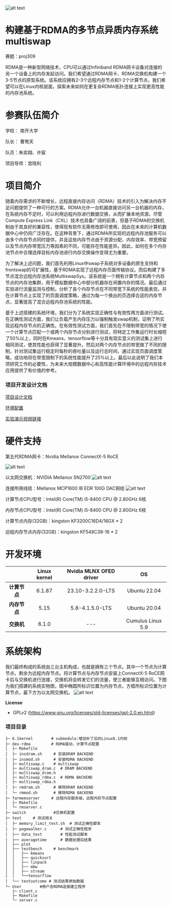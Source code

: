 ![alt text](./image/NKU.png)
# 构建基于RDMA的多节点异质内存系统 multiswap
赛题：proj309

RDMA是一种新型网络技术，CPU可以通过Infiniband RDMA网卡设备对连接的另一个设备上的内存发起访问。我们希望通过RDMA网卡、RDMA交换机构建一个3-5节点的原型系统。该系统应拥有2-3个远程内存节点和1-2个计算节点，我们希望可以在Linux内核层面，探索未来如何在更复杂RDMA拓扑连接上实现更高性能的内存池系统。


# 参赛队伍简介
学校： 南开大学

队长： 曹骜天

队员：朱奕翔、许宸

项目导师：宫晓利

# 项目简介
随着内存需求的不断增长，远程直接内存访问（RDMA）技术的引入为解决内存不足问题提供了一种可行的方案。RDMA允许一台机器直接访问另一台机器的内存，在系统内存不足时，可以利用远程内存进行数据交换，从而扩展本地资源。尽管Compute Express Link（CXL）技术也具备广阔的前景，但基于RDMA的交换机制由于其良好的兼容性，使得现有软件无需修改即可使用，因此在未来的计算机数据中心中仍将广泛存在。在这种背景下，通过RDMA所实现的远程内存池服务可以由多个内存节点同时提供，并且这些内存节点由于资源分配、内存效率、带宽预留以及节点内存带宽压力等因素的不同，可能存在性能差异。因此，如何在多个内存池节点中合理选择目标内存池进行内存交换操作变得尤为重要。

为了解决上述问题，我们首先利用Linux中swap子系统对多设备的原生支持和frontswap的可扩展性，基于RDMA实现了远程内存页面传输协议。而后构建了多节点混合远程内存池系统MultiswapSys。该系统是一个拥有计算节点和两个内存节点的内存池集群，用于模拟数据中心中部分机器存在闲置内存的情况。最后通过实验进行流量监测与控制，分析了各个内存节点在不同带宽下系统的性能表现，并在计算节点上实现了的页面调度策略，通过为每一个换出的页选择合适的内存节点，显著提高了混合远程内存池系统的性能。


基于上述搭建的系统环境，我们分为了系统实现正确性与有效性两方面进行测试。在正确性测试方面，我们让负载产生内存压力以强制触发swap机制，证明了所实现远程内存节点的正确性。在有效性测试方面，我们首先在不限制带宽的情况下使一个计算节点匹配一个或两个内存节点分别进行测试，将特定工作集运行时长缩短了50%以上，同时在Kmeans、tensorflow等十分具有现实意义的测试集上进行相同测试，使其性能也获得了显著提升。然后对两个内存节点的带宽做了不同的限制，针对测试集运行稳定时每秒的吞吐量以及运行总时间，通过实现页面调度策略，成功地将在带宽限制下的系统性能提升了25%以上。最后以此说明了我们本项研究工作的必要性，为未来大规模数据中心和高性能计算环境中的远程内存技术应用提供了有价值的参考。

### 项目开发设计文档
[项目设计文档](https://gitlab.eduxiji.net/T202410055992676/project2210132-233922/-/blob/dev-rdma/开发文档.pdf)

[环境配置](https://gitlab.eduxiji.net/T202410055992676/project2210132-233922/-/blob/dev-rdma/环境配置.md)

[实验演示视频链接](https://pan.baidu.com/s/1EJ1njrqT90GTfurbrV312g?pwd=gd82)




# 硬件支持
第五代RDMA网卡：Nvidia Mellanox ConnectX-5 RoCE

![alt text](./image/image.png)

以太网交换机：NVIDIA Mellanox SN2700
![alt text](./image/Switch.jpg)

连接所用线缆：Mellanox MCP1600 IB EDR 100G DAC铜缆
![alt text](./image/网线.jpg)

计算节点CPU型号：Intel(R) Core(TM) i5-8400 CPU @ 2.80GHz 6核

内存节点CPU型号：Intel(R) Core(TM) i5-8400 CPU @ 2.80GHz 6核

计算节点内存(32GB)：kingston KF3200C16D4/16GX * 2

远程内存节点内存(32GB)：kingston KF548C38-16 * 2

# 开发环境
|     | Linux kernel  | Nvidia MLNX OFED driver  | OS  |
|:---------:|:--------:|:--------:|:--------:|
| **计算节点**   | 6.1.87  | 23.10-3.2.2.0-LTS  | Ubuntu 22.04  |
| **内存节点**   | 5.15  | 5.8-4.1.5.0-LTS  | Ubuntu 20.04  |
| **交换机**   | 6.1.0  | ---  |  Cumulus Linux 5.9  |

# 系统架构
我们最终构成的系统由三台主机构成，也就是拥有三个节点。其中一个节点为计算节点，剩余为远程内存节点。将计算节点与内存节点安装上ConnectX-5 RoCE网卡后与交换机进行连接，交换机将会转发它们的流量，使三者能够互相访问。下图为我们搭建的系统实物图，图中椭圆所标识位置为内存节点，方框所标识位置为计算节点，最下方为以太网交换机。
![alt text](./image/系统实物图.png)


**License**
- GPLv2 (https://www.gnu.org/licenses/old-licenses/gpl-2.0.en.html)

### 项目目录
```shell
├─ 6.1kernel        # submodule:增加补丁后的Linux6.1内核
├─ dev-rdma         # RDMA驱动，计算节点配置
│  ├─ Makefile       
│  ├─ insdram.sh     # 安装DRAM BACKEND
│  ├─ insmod.sh      # 安装RDMA BACKEND
│  ├─ multiswap.c    # multiswap
│  ├─ multiswap_dram.c  # DRAM BACKEND
│  ├─ multiswap_dram.h
│  ├─ multiswap_rdma.c  # RDMA BACKEND
│  ├─ multiswap_rdma.h
│  ├─ rmdram.sh      # 移除DRAM BACKEND
│  └─ rmmod.sh       # 移除RDMA BACKEND
├─ farmemserver     # 远程内存服务端，远程内存节点配置
│  ├─ Makefile
│  └─ rmserver.c    
├─ switch            #交换机配置
├─ test     # 测试相关
│  ├─ memory_limit_test.sh  # 测试正确性脚本
│  ├─ pagewalker.c      # 测试正确性程序
│  ├── data_test        # 性能测试脚本
│  ├── averagetime      # 数据处理后结果
│  ├── plot 
│  ├── testbench     # benchmark
│  │   ├── kmeans     
│  │   ├── quicksort
│  │   ├── linpack
│  │   ├── mbw      
│  │   ├── stream
│  │   └──tensorflow
│  └── testoutcome # 测试结果原始数据
└─ User        #用户态RDMA连接建立程序  
   ├─ client.c
   ├─ Makefile
   └─ server.c
```

